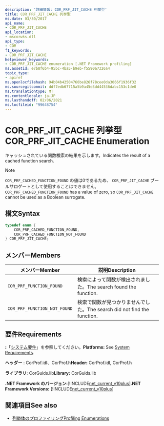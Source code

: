 ```yaml
---
description: '詳細情報: COR_PRF_JIT_CACHE 列挙型'
title: COR_PRF_JIT_CACHE 列挙型
ms.date: 03/30/2017
api_name:
- COR_PRF_JIT_CACHE
api_location:
- mscorwks.dll
api_type:
- COM
f1_keywords:
- COR_PRF_JIT_CACHE
helpviewer_keywords:
- COR_PRF_JIT_CACHE enumeration [.NET Framework profiling]
ms.assetid: e7b8f6b4-95bc-4ba5-b9eb-f5590a7326a4
topic_type:
- apiref
ms.openlocfilehash: 94b04b42504760be826f78cee0da3066f1936f32
ms.sourcegitcommit: ddf7edb67715a5b9a45e3dd44536dabc153c1de0
ms.translationtype: MT
ms.contentlocale: ja-JP
ms.lasthandoff: 02/06/2021
ms.locfileid: "99648754"
---
```

# <a name="cor_prf_jit_cache-enumeration"></a><span data-ttu-id="7a0fc-103">COR_PRF_JIT_CACHE 列挙型</span><span class="sxs-lookup"><span data-stu-id="7a0fc-103">COR_PRF_JIT_CACHE Enumeration</span></span>

<span data-ttu-id="7a0fc-104">キャッシュされている関数検索の結果を示します。</span><span class="sxs-lookup"><span data-stu-id="7a0fc-104">Indicates the result of a cached function search.</span></span>  
  
> [!NOTE]
> <span data-ttu-id="7a0fc-105">`COR_PRF_CACHED_FUNCTION_FOUND` の値は0であるため、 `COR_PRF_JIT_CACHE` ブールサロゲートとして使用することはできません。</span><span class="sxs-lookup"><span data-stu-id="7a0fc-105">`COR_PRF_CACHED_FUNCTION_FOUND` has a value of zero, so `COR_PRF_JIT_CACHE` cannot be used as a Boolean surrogate.</span></span>  
  
## <a name="syntax"></a><span data-ttu-id="7a0fc-106">構文</span><span class="sxs-lookup"><span data-stu-id="7a0fc-106">Syntax</span></span>  
  
```cpp  
typedef enum {  
    COR_PRF_CACHED_FUNCTION_FOUND,  
    COR_PRF_CACHED_FUNCTION_NOT_FOUND  
} COR_PRF_JIT_CACHE;  
```  
  
## <a name="members"></a><span data-ttu-id="7a0fc-107">メンバー</span><span class="sxs-lookup"><span data-stu-id="7a0fc-107">Members</span></span>  
  
|<span data-ttu-id="7a0fc-108">メンバー</span><span class="sxs-lookup"><span data-stu-id="7a0fc-108">Member</span></span>|<span data-ttu-id="7a0fc-109">説明</span><span class="sxs-lookup"><span data-stu-id="7a0fc-109">Description</span></span>|  
|------------|-----------------|  
|`COR_PRF_FUNCTION_FOUND`|<span data-ttu-id="7a0fc-110">検索によって関数が検出されました。</span><span class="sxs-lookup"><span data-stu-id="7a0fc-110">The search found the function.</span></span>|  
|`COR_PRF_FUNCTION_NOT_FOUND`|<span data-ttu-id="7a0fc-111">検索で関数が見つかりませんでした。</span><span class="sxs-lookup"><span data-stu-id="7a0fc-111">The search did not find the function.</span></span>|  
  
## <a name="requirements"></a><span data-ttu-id="7a0fc-112">要件</span><span class="sxs-lookup"><span data-stu-id="7a0fc-112">Requirements</span></span>  

 <span data-ttu-id="7a0fc-113">**:**「[システム要件](../../get-started/system-requirements.md)」を参照してください。</span><span class="sxs-lookup"><span data-stu-id="7a0fc-113">**Platforms:** See [System Requirements](../../get-started/system-requirements.md).</span></span>  
  
 <span data-ttu-id="7a0fc-114">**ヘッダー** : CorProf.idl、CorProf.h</span><span class="sxs-lookup"><span data-stu-id="7a0fc-114">**Header:** CorProf.idl, CorProf.h</span></span>  
  
 <span data-ttu-id="7a0fc-115">**ライブラリ:** CorGuids.lib</span><span class="sxs-lookup"><span data-stu-id="7a0fc-115">**Library:** CorGuids.lib</span></span>  
  
 <span data-ttu-id="7a0fc-116">**.NET Framework のバージョン:**[!INCLUDE[net_current_v10plus](../../../../includes/net-current-v10plus-md.md)]</span><span class="sxs-lookup"><span data-stu-id="7a0fc-116">**.NET Framework Versions:** [!INCLUDE[net_current_v10plus](../../../../includes/net-current-v10plus-md.md)]</span></span>  
  
## <a name="see-also"></a><span data-ttu-id="7a0fc-117">関連項目</span><span class="sxs-lookup"><span data-stu-id="7a0fc-117">See also</span></span>

- [<span data-ttu-id="7a0fc-118">列挙体のプロファイリング</span><span class="sxs-lookup"><span data-stu-id="7a0fc-118">Profiling Enumerations</span></span>](profiling-enumerations.md)
